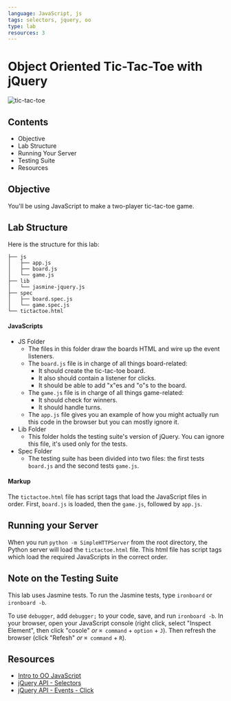 ```yaml
---
language: JavaScript, js
tags: selectors, jquery, oo
type: lab
resources: 3
---
```


# Object Oriented Tic-Tac-Toe with jQuery

![tic-tac-toe](https://s3-us-west-2.amazonaws.com/web-dev-readme-photos/js/tic-tac-toe.png)

## Contents

* Objective
* Lab Structure
* Running Your Server
* Testing Suite
* Resources

## Objective

You'll be using JavaScript to make a two-player tic-tac-toe game.

## Lab Structure

Here is the structure for this lab:

```
├── js
│   ├── app.js
│   ├── board.js
│   └── game.js
├── lib
│   └── jasmine-jquery.js
├── spec
│   ├── board.spec.js
│   └── game.spec.js
└── tictactoe.html
```

#### JavaScripts

* JS Folder
  * The files in this folder draw the boards HTML and wire up the event listeners.
  * The `board.js` file is in charge of all things board-related:
    * It should create the tic-tac-toe board.
    * It also should contain a listener for clicks.
    * It should be able to add "x"es and "o"s to the board.
  * The `game.js` file is in charge of all things game-related:
    * It should check for winners.
    * It should handle turns.
  * The `app.js` file gives you an example of how you might actually run this code in the browser but you can mostly ignore it.
* Lib Folder
  * This folder holds the testing suite's version of jQuery. You can ignore this file, it's used only for the tests.
* Spec Folder
  * The testing suite has been divided into two files: the first tests `board.js` and the second tests `game.js`.

#### Markup

The `tictactoe.html` file has script tags that load the JavaScript files in order. First, `board.js` is loaded, then the `game.js`, followed by `app.js`.

## Running your Server

When you run `python -m SimpleHTTPServer` from the root directory, the Python server will load the `tictactoe.html` file.  This html file has script tags which load the required JavaScripts in the correct order.

## Note on the Testing Suite

This lab uses Jasmine tests. To run the Jasmine tests, type `ironboard` or `ironboard -b`. 

To use `debugger`, add `debugger;` to your code, save, and run `ironboard -b`. In your browser, open your JavaScript console (right click, select "Inspect Element", then click "cosole" *or* `⌘ command` + `option` + `J`). Then refresh the browser (click "Refesh" *or* `⌘ command` + `R`).

## Resources

* [Intro to OO JavaScript](https://developer.mozilla.org/en-US/docs/Web/JavaScript/Introduction_to_Object-Oriented_JavaScript)
* [jQuery API - Selectors](http://api.jquery.com/category/selectors/)
* [jQuery API - Events - Click](http://api.jquery.com/click/)